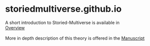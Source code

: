 # storiedmultiverse.github.io
A short introduction to Storied-Multiverse is available in  
<a href="https://storiedmultiverse.github.io/overview/" target="_blank"> Overview </a>
<br><br>
More in depth description of this theory is offered in the 
<a href="https://storiedmultiverse.github.io/manuscript/" target="_blank"> Manuscript </a>
